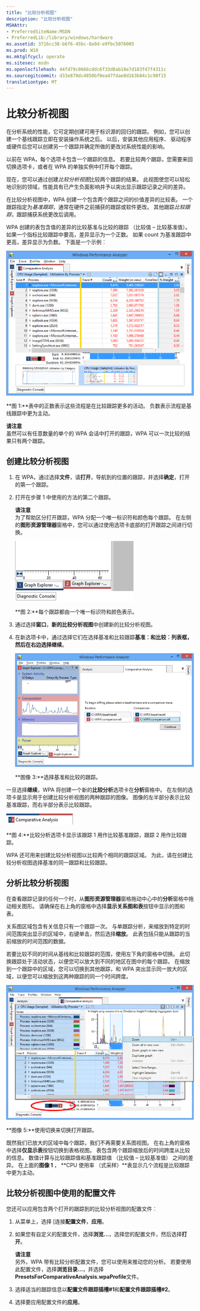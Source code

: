 ```yaml
---
title: "比较分析视图"
description: "比较分析视图"
MSHAttr:
- PreferredSiteName:MSDN
- PreferredLib:/library/windows/hardware
ms.assetid: 3716cc38-b6f6-45bc-8a9d-e9fbc5076005
ms.prod: W10
ms.mktglfcycl: operate
ms.sitesec: msdn
ms.openlocfilehash: 44fd79c0666cddc6f33d8ab18e7d183fd7f4311c
ms.sourcegitcommit: d33e870dc4850bf0ea47fdae0d163b04c1c90f15
translationtype: MT
---
```

# <a name="comparative-analysis-views"></a>比较分析视图


在分析系统的性能，它可定期创建可用于标识源的回归的跟踪。 例如，您可以创建一个基线跟踪立即在安装操作系统之后。 以后，安装其他应用程序、 驱动程序或硬件后您可以创建另一个跟踪并确定所做的更改对系统性能的影响。

以前在 WPA，每个选项卡包含一个跟踪的信息。 若要比较两个跟踪，您需要来回切换选项卡，或者在 WPA 的单独实例中打开每个跟踪。

现在，您可以通过创建*比较分析视图*比较两个跟踪的结果。 此视图使您可以轻松地识别的领域，性能具有已产生负面影响并予以突出显示跟踪记录之间的差异。

在比较分析视图中，WPA 创建一个包含两个跟踪之间的价值差异的比较表。 一个跟踪指定为*基准跟踪*，通常在硬件之前捕获的跟踪或软件更改。 其他跟踪*比较跟踪*，跟踪捕获系统更改后调用。

WPA 创建的表包含值的差异的比较基准与比较的跟踪 （比较值 – 比较基准值）。 如果一个指标比较跟踪中要高，差异显示为一个正数。 如果 count 为基准跟踪中更高，差异显示为负数。 下面是一个示例︰

![更大的 cpu 活动比较跟踪中](images/acm-wpa-diff-4.png)

**图 1:**表中的正数表示这些流程是在比较跟踪更多的活动。 负数表示流程是基线跟踪中更为主动。

**请注意**  
虽然可以有任意数量的单个的 WPA 会话中打开的跟踪，WPA 可以一次比较的结果只有两个跟踪。

 

## <a name="creating-a-comparative-analysis-view"></a>创建比较分析视图


1.  在 WPA，通过选择**文件**，请**打开**，导航到的位置的跟踪，并选择**确定**，打开的第一个跟踪。

2.  打开在步骤 1 中使用的方法的第二个跟踪。

    **请注意**  
    为了帮助区分打开跟踪，WPA 分配一个唯一标识符和颜色每个跟踪。 在左侧的**图形资源管理器**窗格中，您可以通过使用选项卡底部的打开跟踪之间进行切换。

     

    ![选项卡来显示多个打开的跟踪](images/acm-wpa-diff-1.png)

    **图 2:**每个跟踪都由一个唯一标识符和颜色表示。

3.  通过选择**窗口**，**新的比较分析视图**中创建新的比较分析视图。

4.  在新选项卡中，通过选择它们在选择基准和比较跟踪**基准︰**和**比较︰**列表框，然后在右边选择**继续**。

    ![选择基准和比较跟踪](images/acm-wpa-diff-2.png)

    **图像 3:**选择基准和比较的跟踪。

一旦选择**继续**，WPA 将创建一个新的**比较分析**选项卡在**分析**窗格中。 在左侧的选项卡是显示用于创建比较分析视图的两种跟踪的图像。 图像的左半部分表示比较基准跟踪，而右半部分表示比较跟踪。

![多彩色比较分析选项卡](images/acm-wpa-diff-3.png)

**图 4:**比较分析选项卡显示该跟踪 1 用作比较基准跟踪，跟踪 2 用作比较跟踪。

WPA 还可用来创建比较分析视图以比较两个相同的跟踪区域。 为此，请在创建比较分析视图选择基准的同一跟踪和比较跟踪。

## <a name="analyzing-a-comparative-analysis-view"></a>分析比较分析视图


在查看跟踪记录的任何一个时，从**图形资源管理器**窗格拖动中心中的**分析**窗格中拖动相关图形。 请确保在右上角的窗格中选择**显示关系图和表**按钮中显示的图和表。

关系图区域包含有关信息只有一个跟踪一次。 与单跟踪分析，来缩放到特定的时间范围突出显示的区域中，右键单击，然后选择**缩放**。 此表包括只能从跟踪的当前缩放的时间范围的数据。

若要比较不同的时间从基线和比较跟踪的范围，使用左下角的窗格中切换。 此切换跟踪处于活动状态，以便您可以放大到不同的地区在图中的每个跟踪。 在缩放到一个跟踪中的区域，您可以切换到其他跟踪，和 WPA 突出显示同一放大的区域，以便您可以缩放到这两种跟踪的同一个时间跨度。

![使用切换来切换打开的跟踪](images/acm-wpa-diff-5.png)

**图像 5:**使用切换来切换打开跟踪。

既然我们已放大的区域中每个跟踪，我们不再需要关系图视图。 在右上角的窗格中选择**仅显示表**按钮切换到表格视图。 表包含两个跟踪缩放后的时间跨度从比较的信息。 数值计算与比较跟踪值和基准跟踪值 （比较值 – 比较基准值） 之间的差异。 在上面的**图像 1** ， **CPU 使用率 （式采样）**表显示几个流程是比较跟踪中更为主动。

## <a name="using-profiles-with-comparative-analysis-views"></a>比较分析视图中使用的配置文件


您还可以应用包含两个打开的跟踪到的比较分析视图的配置文件︰

1.  从菜单上，选择 [连接**配置文件**，**应用**。

2.  如果您有自定义的配置文件，选择**浏览...**，选择您的配置文件，然后选择**打开**。

    **请注意**  
    另外，WPA 带有比较分析配置文件，您可以使用来推动您的分析。 若要使用此配置文件，选择**浏览目录...**，并选择**PresetsForComparativeAnalysis.wpaProfile**文件。

     

3.  选择适当的跟踪信息以**配置文件跟踪插槽\#1**和**配置文件跟踪插槽\#2**。

4.  选择要应用配置文件的**应用**。

 

 






